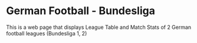 # German Football - Bundesliga
This is a web page that displays League Table and Match Stats of 2 German football leagues (Bundesliga 1, 2)

